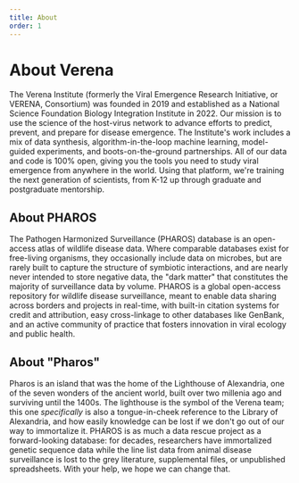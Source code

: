 ```yaml
---
title: About
order: 1
---
```


# About Verena

The Verena Institute (formerly the Viral Emergence Research Initiative, or VERENA, Consortium) was founded in 2019 and established as a National Science Foundation Biology Integration Institute in 2022. Our mission is to use the science of the host-virus network to advance efforts to predict, prevent, and prepare for disease emergence. The Institute's work includes a mix of data synthesis, algorithm-in-the-loop machine learning, model-guided experiments, and boots-on-the-ground partnerships. All of our data and code is 100% open, giving you the tools you need to study viral emergence from anywhere in the world. Using that platform, we're training the next generation of scientists, from K-12 up through graduate and postgraduate mentorship.

## About PHAROS

The Pathogen Harmonized Surveillance (PHAROS) database is an open-access atlas of wildlife disease data. Where comparable databases exist for free-living organisms, they occasionally include data on microbes, but are rarely built to capture the structure of symbiotic interactions, and are nearly never intended to store negative data, the "dark matter" that constitutes the majority of surveillance data by volume. PHAROS is a global open-access repository for wildlife disease surveillance, meant to enable data sharing across borders and projects in real-time, with built-in citation systems for credit and attribution, easy cross-linkage to other databases like GenBank, and an active community of practice that fosters innovation in viral ecology and public health.

## About "Pharos"

Pharos is an island that was the home of the Lighthouse of Alexandria, one of the seven wonders of the ancient world, built over two millenia ago and surviving until the 1400s. The lighthouse is the symbol of the Verena team; this one _specifically_ is also a tongue-in-cheek reference to the Library of Alexandria, and how easily  knowledge can be lost if we don't go out of our way to immortalize it. PHAROS is as much a data rescue project as a forward-looking database: for decades, researchers have immortalized genetic sequence data while the line list data from animal disease surveillance is lost to the grey literature, supplemental files, or unpublished spreadsheets. With your help, we hope we can change that.